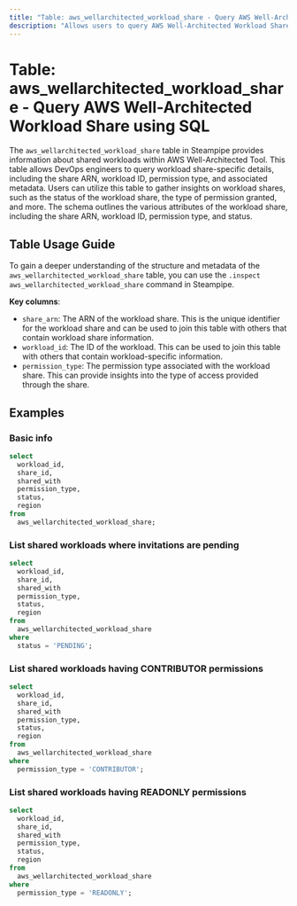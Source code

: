 ```yaml
---
title: "Table: aws_wellarchitected_workload_share - Query AWS Well-Architected Workload Share using SQL"
description: "Allows users to query AWS Well-Architected Workload Share, providing information about shared workloads within AWS Well-Architected Tool."
---
```


# Table: aws_wellarchitected_workload_share - Query AWS Well-Architected Workload Share using SQL

The `aws_wellarchitected_workload_share` table in Steampipe provides information about shared workloads within AWS Well-Architected Tool. This table allows DevOps engineers to query workload share-specific details, including the share ARN, workload ID, permission type, and associated metadata. Users can utilize this table to gather insights on workload shares, such as the status of the workload share, the type of permission granted, and more. The schema outlines the various attributes of the workload share, including the share ARN, workload ID, permission type, and status.

## Table Usage Guide

To gain a deeper understanding of the structure and metadata of the `aws_wellarchitected_workload_share` table, you can use the `.inspect aws_wellarchitected_workload_share` command in Steampipe.

**Key columns**:

- `share_arn`: The ARN of the workload share. This is the unique identifier for the workload share and can be used to join this table with others that contain workload share information.
- `workload_id`: The ID of the workload. This can be used to join this table with others that contain workload-specific information.
- `permission_type`: The permission type associated with the workload share. This can provide insights into the type of access provided through the share.

## Examples

### Basic info

```sql
select
  workload_id,
  share_id,
  shared_with
  permission_type,
  status,
  region
from
  aws_wellarchitected_workload_share;
```

### List shared workloads where invitations are pending

```sql
select
  workload_id,
  share_id,
  shared_with
  permission_type,
  status,
  region
from
  aws_wellarchitected_workload_share
where
  status = 'PENDING';
```

### List shared workloads having CONTRIBUTOR permissions

```sql
select
  workload_id,
  share_id,
  shared_with
  permission_type,
  status,
  region
from
  aws_wellarchitected_workload_share
where
  permission_type = 'CONTRIBUTOR';
```

### List shared workloads having READONLY permissions

```sql
select
  workload_id,
  share_id,
  shared_with
  permission_type,
  status,
  region
from
  aws_wellarchitected_workload_share
where
  permission_type = 'READONLY';
```
